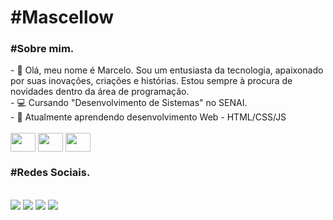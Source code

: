 <h1>#Mascellow</h1>

<h3>#Sobre mim.</h3>
- 🤖 Olá, meu nome é Marcelo. Sou um entusiasta da tecnologia, apaixonado por suas inovações, criações e histórias. Estou sempre à procura de novidades dentro da área de programação.<br>
- 💻 Cursando "Desenvolvimento de Sistemas" no SENAI.<br>
- 🌱 Atualmente aprendendo desenvolvimento Web - HTML/CSS/JS<br>

<div style="display: inline_block"><br>
  <img align="center" height="30" width="40" src="https://cdn.jsdelivr.net/gh/devicons/devicon@latest/icons/html5/html5-original.svg" />
  <img align="center" height="30" width="40" src="https://cdn.jsdelivr.net/gh/devicons/devicon@latest/icons/css3/css3-original.svg" />
  <img align="center" height="30" width="40" src="https://cdn.jsdelivr.net/gh/devicons/devicon@latest/icons/javascript/javascript-original.svg" />
</div>

<h3>#Redes Sociais.</h3><br>
<div> 
  <a href="https://www.instagram.com/mascellow" target="_blank"><img src="https://img.shields.io/badge/-Instagram-%23E4405F?style=for-the-badge&logo=instagram&logoColor=white" target="_blank"></a>
 	<a href="https://www.twitch.tv/mascellow" target="_blank"><img src="https://img.shields.io/badge/Twitch-9146FF?style=for-the-badge&logo=twitch&logoColor=white" target="_blank"></a>
  <a href = "mailto:marceloaaraujosantos@gmail.com"><img src="https://img.shields.io/badge/-Gmail-%23333?style=for-the-badge&logo=gmail&logoColor=white" target="_blank"></a>
  <a href="https://www.linkedin.com/in/marcelo-santos-9039b62b6" target="_blank"><img src="https://img.shields.io/badge/-LinkedIn-%230077B5?style=for-the-badge&logo=linkedin&logoColor=white" target="_blank"></a> 
  </div>

